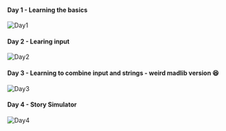 #### Day 1 - Learning the basics
![Day1](https://github.com/user-attachments/assets/b95a2fa6-6942-4934-a19c-902c4ccb869e)

#### Day 2 - Learing input
![Day2](https://github.com/user-attachments/assets/64af3a32-d37b-44b4-8338-c2dc87dd9d5c)

#### Day 3 - Learning to combine input and strings - weird madlib version :laughing:
![Day3](https://github.com/user-attachments/assets/55fc9b2a-7bf9-4f61-9dc1-5df47c4a985b)

#### Day 4 - Story Simulator
![Day4](https://github.com/user-attachments/assets/45532074-dbd0-4ac3-9acd-939ff75f7625)
